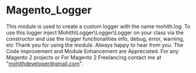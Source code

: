 # Magento_Logger
This module is used to create a custom logger with the name mohith.log.
To use this logger inject Mohith\Logger\Logger\Logger on your class via the constructor and use the logger functionalities info, debug, error, warning, etc
Thank you for using the module. Always happy to hear from you. The Code improvement and Module Enhancement are Appreciated. For any Magento 2 projects or For Magento 2 Freelancing contact me at "mohithdeveloper@gmail.com". 

